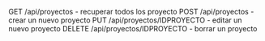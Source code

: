 GET /api/proyectos - recuperar todos los proyecto
POST /api/proyectos - crear un nuevo proyecto 
PUT /api/proyectos/IDPROYECTO - editar un nuevo proyecto
DELETE /api/proyectos/IDPROYECTO - borrar un proyecto

